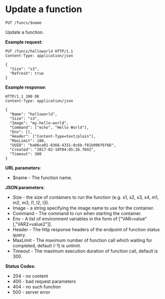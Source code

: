 # Update a function

`PUT /funcs/$name`

Update a function.

**Example request**:

```
PUT /funcs/helloworld HTTP/1.1
Content-Type: application/json

{
  "Size": "s3",
  "Refresh": true
}
```

**Example response**:

```
HTTP/1.1 200 OK
Content-Type: application/json

{
  "Name": "helloworld",
  "Size": "s3",
  "Image": "my-hello-world",
  "Command": ["echo", "Hello World"],
  "Env": [],
  "Header": ["Content-Type=text/plain"],
  "MaxLimit": 100,
  "UUID": "ba06ca01-8366-4331-8c6b-f81b096f6f66",
  "Created": "2017-02-10T04:05:26.704Z",
  "Timeout": 300
}
```

**URL parameters**:

* $name - The function name.

**JSON parameters**:

* Size - the size of containers to run the function (e.g. s1, s2, s3, s4, m1, m2, m3, l1, l2, l3).
* Image - a string specifying the image name to use for the container.
* Command - The command to run when starting the container.
* Env - A list of environment variables in the form of ["VAR=value"[,"VAR2=value2"]].
* Header - The http response headers of the endpoint of function status query.
* MaxLimit - The maximum number of function call which waiting for completed, default (-1) is unlimit.
* Timeout - The maximum execution duration of function call, default is 300.

**Status Codes**:

* 204 - no content
* 400 - bad request parameters
* 404 - no such function
* 500 - server error
